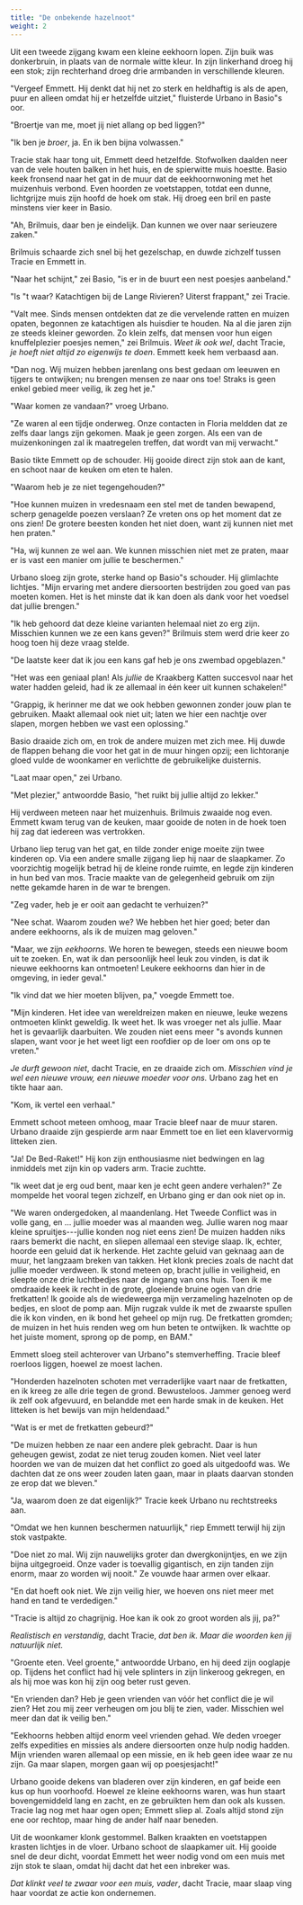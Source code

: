 ```yaml
---
title: "De onbekende hazelnoot"
weight: 2
---
```


Uit een tweede zijgang kwam een kleine eekhoorn lopen. Zijn buik was donkerbruin, in plaats van de normale witte kleur. In zijn linkerhand droeg hij een stok; zijn rechterhand droeg drie armbanden in verschillende kleuren.

"Vergeef Emmett. Hij denkt dat hij net zo sterk en heldhaftig is als de apen, puur en alleen omdat hij er hetzelfde uitziet," fluisterde Urbano in Basio"s oor.

"Broertje van me, moet jij niet allang op bed liggen?"

"Ik ben je *broer*, ja. En ik ben bijna volwassen."

Tracie stak haar tong uit, Emmett deed hetzelfde. Stofwolken daalden neer van de vele houten balken in het huis, en de spierwitte muis hoestte. Basio keek fronsend naar het gat in de muur dat de eekhoornwoning met het muizenhuis verbond. Even hoorden ze voetstappen, totdat een dunne, lichtgrijze muis zijn hoofd de hoek om stak. Hij droeg een bril en paste minstens vier keer in Basio.

"Ah, Brilmuis, daar ben je eindelijk. Dan kunnen we over naar serieuzere zaken."

Brilmuis schaarde zich snel bij het gezelschap, en duwde zichzelf tussen Tracie en Emmett in.

"Naar het schijnt," zei Basio, "is er in de buurt een nest poesjes aanbeland."

"Is "t waar? Katachtigen bij de Lange Rivieren? Uiterst frappant," zei Tracie.

"Valt mee. Sinds mensen ontdekten dat ze die vervelende ratten en muizen opaten, begonnen ze katachtigen als huisdier te houden. Na al die jaren zijn ze steeds kleiner geworden. Zo klein zelfs, dat mensen voor hun eigen knuffelplezier poesjes nemen," zei Brilmuis. *Weet ik ook wel*, dacht Tracie, *je hoeft niet altijd zo eigenwijs te doen*. Emmett keek hem verbaasd aan.

"Dan nog. Wij muizen hebben jarenlang ons best gedaan om leeuwen en tijgers te ontwijken; nu brengen mensen ze naar ons toe! Straks is geen enkel gebied meer veilig, ik zeg het je."

"Waar komen ze vandaan?" vroeg Urbano.

"Ze waren al een tijdje onderweg. Onze contacten in Floria meldden dat ze zelfs daar langs zijn gekomen. Maak je geen zorgen. Als een van de muizenkoningen zal ik maatregelen treffen, dat wordt van mij verwacht."

Basio tikte Emmett op de schouder. Hij gooide direct zijn stok aan de kant, en schoot naar de keuken om eten te halen.

"Waarom heb je ze niet tegengehouden?"

"Hoe kunnen muizen in vredesnaam een stel met de tanden bewapend, scherp genagelde poezen verslaan? Ze vreten ons op het moment dat ze ons zien! De grotere beesten konden het niet doen, want zij kunnen niet met hen praten."

"Ha, wij kunnen ze wel aan. We kunnen misschien niet met ze praten, maar er is vast een manier om jullie te beschermen."

Urbano sloeg zijn grote, sterke hand op Basio"s schouder. Hij glimlachte lichtjes. "Mijn ervaring met andere diersoorten bestrijden zou goed van pas moeten komen. Het is het minste dat ik kan doen als dank voor het voedsel dat jullie brengen."

"Ik heb gehoord dat deze kleine varianten helemaal niet zo erg zijn. Misschien kunnen we ze een kans geven?" Brilmuis stem werd drie keer zo hoog toen hij deze vraag stelde.

"De laatste keer dat ik jou een kans gaf heb je ons zwembad opgeblazen."

"Het was een geniaal plan! Als *jullie* de Kraakberg Katten succesvol naar het water hadden geleid, had ik ze allemaal in één keer uit kunnen schakelen!"

"Grappig, ik herinner me dat we ook hebben gewonnen zonder jouw plan te gebruiken. Maakt allemaal ook niet uit; laten we hier een nachtje over slapen, morgen hebben we vast een oplossing."

Basio draaide zich om, en trok de andere muizen met zich mee. Hij duwde de flappen behang die voor het gat in de muur hingen opzij; een lichtoranje gloed vulde de woonkamer en verlichtte de gebruikelijke duisternis.

"Laat maar open," zei Urbano.

"Met plezier," antwoordde Basio, "het ruikt bij jullie altijd zo lekker."

Hij verdween meteen naar het muizenhuis. Brilmuis zwaaide nog even. Emmett kwam terug van de keuken, maar gooide de noten in de hoek toen hij zag dat iedereen was vertrokken.

Urbano liep terug van het gat, en tilde zonder enige moeite zijn twee kinderen op. Via een andere smalle zijgang liep hij naar de slaapkamer. Zo voorzichtig mogelijk betrad hij de kleine ronde ruimte, en legde zijn kinderen in hun bed van mos. Tracie maakte van de gelegenheid gebruik om zijn nette gekamde haren in de war te brengen.

"Zeg vader, heb je er ooit aan gedacht te verhuizen?"

"Nee schat. Waarom zouden we? We hebben het hier goed; beter dan andere eekhoorns, als ik de muizen mag geloven."

"Maar, we zijn *eekhoorns*. We horen te bewegen, steeds een nieuwe boom uit te zoeken. En, wat ik dan persoonlijk heel leuk zou vinden, is dat ik nieuwe eekhoorns kan ontmoeten! Leukere eekhoorns dan hier in de omgeving, in ieder geval."

"Ik vind dat we hier moeten blijven, pa," voegde Emmett toe.

"Mijn kinderen. Het idee van wereldreizen maken en nieuwe, leuke wezens ontmoeten klinkt geweldig. Ik weet het. Ik was vroeger net als jullie. Maar het is gevaarlijk daarbuiten. We zouden niet eens meer "s avonds kunnen slapen, want voor je het weet ligt een roofdier op de loer om ons op te vreten."

*Je durft gewoon niet*, dacht Tracie, en ze draaide zich om. *Misschien vind je wel een nieuwe vrouw, een nieuwe moeder voor ons.* Urbano zag het en tikte haar aan.

"Kom, ik vertel een verhaal."

Emmett schoot meteen omhoog, maar Tracie bleef naar de muur staren. Urbano draaide zijn gespierde arm naar Emmett toe en liet een klavervormig litteken zien.

"Ja! De Bed-Raket!" Hij kon zijn enthousiasme niet bedwingen en lag inmiddels met zijn kin op vaders arm. Tracie zuchtte.

"Ik weet dat je erg oud bent, maar ken je echt geen andere verhalen?" Ze mompelde het vooral tegen zichzelf, en Urbano ging er dan ook niet op in.

"We waren ondergedoken, al maandenlang. Het Tweede Conflict was in volle gang, en ... jullie moeder was al maanden weg. Jullie waren nog maar kleine spruitjes---jullie konden nog niet eens zien! De muizen hadden niks raars bemerkt die nacht, en sliepen allemaal een stevige slaap. Ik, echter, hoorde een geluid dat ik herkende. Het zachte geluid van geknaag aan de muur, het langzaam breken van takken. Het klonk precies zoals de nacht dat jullie moeder verdween. Ik stond meteen op, bracht jullie in veiligheid, en sleepte onze drie luchtbedjes naar de ingang van ons huis. Toen ik me omdraaide keek ik recht in de grote, gloeiende bruine ogen van drie fretkatten! Ik gooide als de wiedeweerga mijn verzameling hazelnoten op de bedjes, en sloot de pomp aan. Mijn rugzak vulde ik met de zwaarste spullen die ik kon vinden, en ik bond het geheel op mijn rug. De fretkatten gromden; de muizen in het huis renden weg om hun beten te ontwijken. Ik wachtte op het juiste moment, sprong op de pomp, en BAM."

Emmett sloeg steil achterover van Urbano"s stemverheffing. Tracie bleef roerloos liggen, hoewel ze moest lachen.

"Honderden hazelnoten schoten met verraderlijke vaart naar de fretkatten, en ik kreeg ze alle drie tegen de grond. Bewusteloos. Jammer genoeg werd ik zelf ook afgevuurd, en belandde met een harde smak in de keuken. Het litteken is het bewijs van mijn heldendaad."

"Wat is er met de fretkatten gebeurd?"

"De muizen hebben ze naar een andere plek gebracht. Daar is hun geheugen gewist, zodat ze niet terug zouden komen. Niet veel later hoorden we van de muizen dat het conflict zo goed als uitgedoofd was. We dachten dat ze ons weer zouden laten gaan, maar in plaats daarvan stonden ze erop dat we bleven."

"Ja, waarom doen ze dat eigenlijk?" Tracie keek Urbano nu rechtstreeks aan.

"Omdat we hen kunnen beschermen natuurlijk," riep Emmett terwijl hij zijn stok vastpakte.

"Doe niet zo mal. Wij zijn nauwelijks groter dan dwergkonijntjes, en we zijn bijna uitgegroeid. Onze vader is toevallig gigantisch, en zijn tanden zijn enorm, maar zo worden wij nooit." Ze vouwde haar armen over elkaar.

"En dat hoeft ook niet. We zijn veilig hier, we hoeven ons niet meer met hand en tand te verdedigen."

"Tracie is altijd zo chagrijnig. Hoe kan ik ook zo groot worden als jij, pa?"

*Realistisch en verstandig*, dacht Tracie, *dat ben ik. Maar die woorden ken jij natuurlijk niet.*

"Groente eten. Veel groente," antwoordde Urbano, en hij deed zijn ooglapje op. Tijdens het conflict had hij vele splinters in zijn linkeroog gekregen, en als hij moe was kon hij zijn oog beter rust geven.

"En vrienden dan? Heb je geen vrienden van vóór het conflict die je wil zien? Het zou mij zeer verheugen om jou blij te zien, vader. Misschien wel meer dan dat ik veilig ben."

"Eekhoorns hebben altijd enorm veel vrienden gehad. We deden vroeger zelfs expedities en missies als andere diersoorten onze hulp nodig hadden. Mijn vrienden waren allemaal op een missie, en ik heb geen idee waar ze nu zijn. Ga maar slapen, morgen gaan wij op poesjesjacht!"

Urbano gooide dekens van bladeren over zijn kinderen, en gaf beide een kus op hun voorhoofd. Hoewel ze kleine eekhoorns waren, was hun staart bovengemiddeld lang en zacht, en ze gebruikten hem dan ook als kussen. Tracie lag nog met haar ogen open; Emmett sliep al. Zoals altijd stond zijn ene oor rechtop, maar hing de ander half naar beneden.

Uit de woonkamer klonk gestommel. Balken kraakten en voetstappen krasten lichtjes in de vloer. Urbano schoot de slaapkamer uit. Hij gooide snel de deur dicht, voordat Emmett het weer nodig vond om een muis met zijn stok te slaan, omdat hij dacht dat het een inbreker was.

*Dat klinkt veel te zwaar voor een muis, vader*, dacht Tracie, maar slaap ving haar voordat ze actie kon ondernemen.